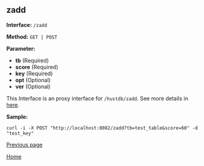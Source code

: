 ## zadd ##

**Interface:** `/zadd`

**Method:** `GET | POST`

**Parameter:** 

*  **tb** (Required)  
*  **score** (Required)  
*  **key** (Required)  
*  **opt** (Optional)
*  **ver** (Optional)

This Interface is an proxy interface for `/hustdb/zadd`. See more details in [here](../hustdb/hustdb/zadd.md).  

**Sample:**

    curl -i -X POST "http://localhost:8082/zadd?tb=test_table&score=60" -d "test_key"

[Previous page](../ha.md)

[Home](../../index.md)